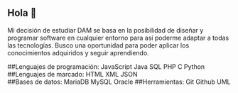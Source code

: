 ## Hola 👋

<!--
**sandrarodriguezmoles1/sandrarodriguezmoles1** is a ✨ _special_ ✨ repository because its `README.md` (this file) appears on your GitHub profile.-->

Mi decisión de estudiar DAM se basa en la posibilidad de diseñar y programar software  en cualquier entorno para así poderme adaptar a todas las tecnologías.
Busco una oportunidad para poder aplicar los conocimientos adquiridos y  seguir aprendiendo.

##Lenguajes de programación: 
JavaScript  Java  SQL  PHP  C  Python 
##Lenguajes de marcado:
HTML  XML  JSON  
##Bases de datos:
MariaDB  MySQL  Oracle
##Herramientas:
Git  Github  UML
